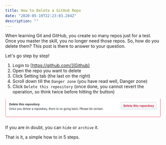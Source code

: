 ```yaml
---
title: How to Delete a GitHub Repo
date: "2020-05-19T22:23:03.284Z"
description: ""
---
```


When learning Git and GitHub, you create so many repos just for a test. Once you master the skill, you no longer need those repos. So, how do you delete them? This post is there to answer to your question.

Let's go step by step!

1. Login to [https://github.com/](Github)
2. Open the repo you want to delete
3. Click Setting tab (the last on the right)
4. Scroll down till the `Danger zone` (you have read well, Danger zone) 
5. Click `Delete this repository` (once done, you cannot revert the operation, so think twice before hitting thr button)

![Danger zone](del-gh-repo.png "Danger zone")

If you are in doubt, you can `hide` or `archive` it.

That is it, a simple how to in 5 steps.
